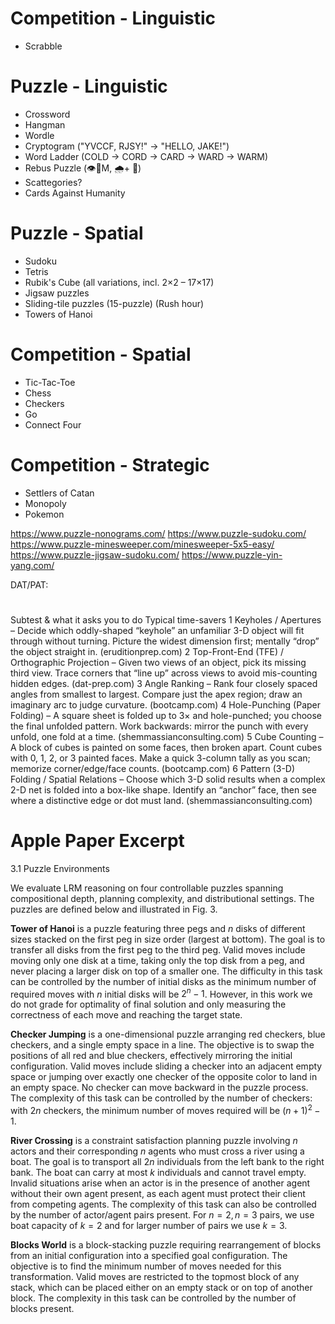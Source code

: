 # Competition - Linguistic

- Scrabble


# Puzzle - Linguistic

- Crossword
- Hangman
- Wordle
- Cryptogram ("YVCCF, RJSY!" → "HELLO, JAKE!")
- Word Ladder (COLD → CORD → CARD → WARD → WARM)
- Rebus Puzzle (👁️🐝M, 🌧️+ 🏹)
- Scattegories?
- Cards Against Humanity


# Puzzle - Spatial

- Sudoku
- Tetris
- Rubik's Cube (all variations, incl. 2×2 – 17×17)
- Jigsaw puzzles
- Sliding-tile puzzles (15-puzzle) (Rush hour)
- Towers of Hanoi



# Competition - Spatial

- Tic-Tac-Toe
- Chess
- Checkers
- Go
- Connect Four


# Competition - Strategic

- Settlers of Catan
- Monopoly
- Pokemon




https://www.puzzle-nonograms.com/
https://www.puzzle-sudoku.com/
https://www.puzzle-minesweeper.com/minesweeper-5x5-easy/
https://www.puzzle-jigsaw-sudoku.com/
https://www.puzzle-yin-yang.com/


DAT/PAT:

#
Subtest & what it asks you to do
Typical time-savers
1
Keyholes / Apertures – Decide which oddly-shaped “keyhole” an unfamiliar 3-D object will fit through without turning.
Picture the widest dimension first; mentally “drop” the object straight in. (eruditionprep.com)
2
Top-Front-End (TFE) / Orthographic Projection – Given two views of an object, pick its missing third view.
Trace corners that “line up” across views to avoid mis-counting hidden edges. (dat-prep.com)
3
Angle Ranking – Rank four closely spaced angles from smallest to largest.
Compare just the apex region; draw an imaginary arc to judge curvature. (bootcamp.com)
4
Hole-Punching (Paper Folding) – A square sheet is folded up to 3× and hole-punched; you choose the final unfolded pattern.
Work backwards: mirror the punch with every unfold, one fold at a time. (shemmassianconsulting.com)
5
Cube Counting – A block of cubes is painted on some faces, then broken apart. Count cubes with 0, 1, 2, or 3 painted faces.
Make a quick 3-column tally as you scan; memorize corner/edge/face counts. (bootcamp.com)
6
Pattern (3-D) Folding / Spatial Relations – Choose which 3-D solid results when a complex 2-D net is folded into a box-like shape.
Identify an “anchor” face, then see where a distinctive edge or dot must land. (shemmassianconsulting.com)


# Apple Paper Excerpt

3.1 Puzzle Environments

We evaluate LRM reasoning on four controllable puzzles spanning compositional depth, planning complexity, and distributional settings. The puzzles are defined below and illustrated in Fig. 3.

**Tower of Hanoi** is a puzzle featuring three pegs and $n$ disks of different sizes stacked on the first peg in size order (largest at bottom). The goal is to transfer all disks from the first peg to the third peg. Valid moves include moving only one disk at a time, taking only the top disk from a peg, and never placing a larger disk on top of a smaller one. The difficulty in this task can be controlled by the number of initial disks as the minimum number of required moves with $n$ initial disks will be $2^n-1$. However, in this work we do not grade for optimality of final solution and only measuring the correctness of each move and reaching the target state.

**Checker Jumping** is a one-dimensional puzzle arranging red checkers, blue checkers, and a single empty space in a line. The objective is to swap the positions of all red and blue checkers, effectively mirroring the initial configuration. Valid moves include sliding a checker into an adjacent empty space or jumping over exactly one checker of the opposite color to land in an empty space. No checker can move backward in the puzzle process. The complexity of this task can be controlled by the number of checkers: with $2 n$ checkers, the minimum number of moves required will be $(n+1)^2-1$.

**River Crossing** is a constraint satisfaction planning puzzle involving $n$ actors and their corresponding $n$ agents who must cross a river using a boat. The goal is to transport all $2 n$ individuals from the left bank to the right bank. The boat can carry at most $k$ individuals and cannot travel empty. Invalid situations arise when an actor is in the presence of another agent without their own agent present, as each agent must protect their client from competing agents. The complexity of this task can also be controlled by the number of actor/agent pairs present. For $n=2, n=3$ pairs, we use boat capacity of $k=2$ and for larger number of pairs we use $k=3$.

**Blocks World** is a block-stacking puzzle requiring rearrangement of blocks from an initial configuration into a specified goal configuration. The objective is to find the minimum number of moves needed for this transformation. Valid moves are restricted to the topmost block of any stack, which can be placed either on an empty stack or on top of another block. The complexity in this task can be controlled by the number of blocks present.